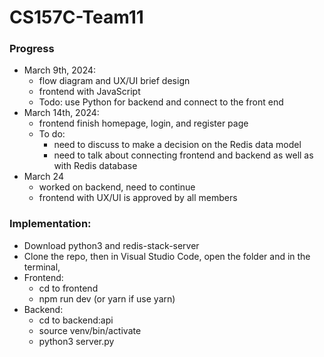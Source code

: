 # CS157C-Team11


### Progress
  - March 9th, 2024:
      - flow diagram and UX/UI brief design
      - frontend with JavaScript
      - Todo: use Python for backend and connect to the front end 
  - March 14th, 2024:
      - frontend finish homepage, login, and register page
      - To do:
         - need to discuss to make a decision on the Redis data model
         - need to talk about connecting frontend and backend as well as with Redis database
  - March 24
      - worked on backend, need to continue
      - frontend with UX/UI is approved by all members
### Implementation:
- Download python3 and redis-stack-server
- Clone the repo, then in Visual Studio Code, open the folder and in the terminal,
-   Frontend:
      + cd to frontend
      + npm run dev (or yarn if use yarn)
-   Backend:
      + cd to backend:api
      + source venv/bin/activate
      + python3 server.py
